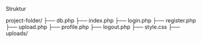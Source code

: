 Struktur

project-folder/
├── db.php
├── index.php
├── login.php
├── register.php
├── upload.php
├── profile.php
├── logout.php
├── style.css
├── uploads/
